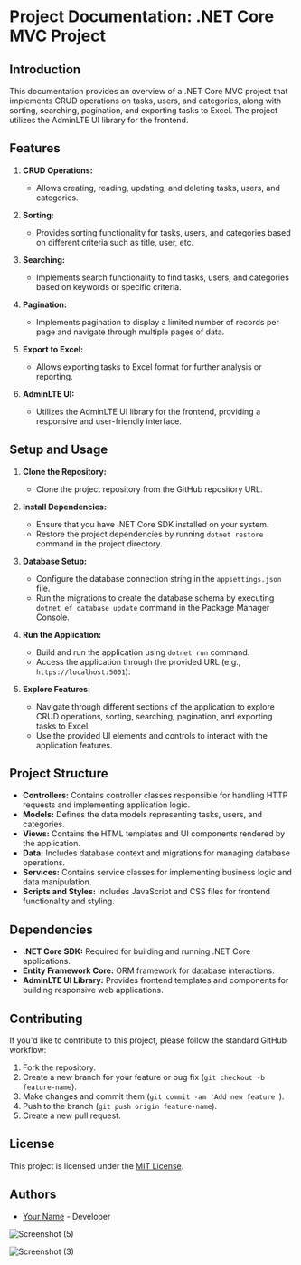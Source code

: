 # Project Documentation: .NET Core MVC Project

## Introduction

This documentation provides an overview of a .NET Core MVC project that implements CRUD operations on tasks, users, and categories, along with sorting, searching, pagination, and exporting tasks to Excel. The project utilizes the AdminLTE UI library for the frontend.

## Features

1. **CRUD Operations:**
   - Allows creating, reading, updating, and deleting tasks, users, and categories.
   
2. **Sorting:**
   - Provides sorting functionality for tasks, users, and categories based on different criteria such as title, user, etc.

3. **Searching:**
   - Implements search functionality to find tasks, users, and categories based on keywords or specific criteria.

4. **Pagination:**
   - Implements pagination to display a limited number of records per page and navigate through multiple pages of data.

5. **Export to Excel:**
   - Allows exporting tasks to Excel format for further analysis or reporting.

6. **AdminLTE UI:**
   - Utilizes the AdminLTE UI library for the frontend, providing a responsive and user-friendly interface.

## Setup and Usage

1. **Clone the Repository:**
   - Clone the project repository from the GitHub repository URL.

2. **Install Dependencies:**
   - Ensure that you have .NET Core SDK installed on your system.
   - Restore the project dependencies by running `dotnet restore` command in the project directory.

3. **Database Setup:**
   - Configure the database connection string in the `appsettings.json` file.
   - Run the migrations to create the database schema by executing `dotnet ef database update` command in the Package Manager Console.

4. **Run the Application:**
   - Build and run the application using `dotnet run` command.
   - Access the application through the provided URL (e.g., `https://localhost:5001`).

5. **Explore Features:**
   - Navigate through different sections of the application to explore CRUD operations, sorting, searching, pagination, and exporting tasks to Excel.
   - Use the provided UI elements and controls to interact with the application features.

## Project Structure

- **Controllers:** Contains controller classes responsible for handling HTTP requests and implementing application logic.
- **Models:** Defines the data models representing tasks, users, and categories.
- **Views:** Contains the HTML templates and UI components rendered by the application.
- **Data:** Includes database context and migrations for managing database operations.
- **Services:** Contains service classes for implementing business logic and data manipulation.
- **Scripts and Styles:** Includes JavaScript and CSS files for frontend functionality and styling.

## Dependencies

- **.NET Core SDK:** Required for building and running .NET Core applications.
- **Entity Framework Core:** ORM framework for database interactions.
- **AdminLTE UI Library:** Provides frontend templates and components for building responsive web applications.

## Contributing

If you'd like to contribute to this project, please follow the standard GitHub workflow:

1. Fork the repository.
2. Create a new branch for your feature or bug fix (`git checkout -b feature-name`).
3. Make changes and commit them (`git commit -am 'Add new feature'`).
4. Push to the branch (`git push origin feature-name`).
5. Create a new pull request.

## License

This project is licensed under the [MIT License](LICENSE).

## Authors

- [Your Name](https://github.com/roshan00017) - Developer



![Screenshot (5)](https://github.com/roshan00017/.NETcoreMVCProject/assets/57831675/d31c171f-0bea-4683-8743-b0e1b7676c87)

![Screenshot (3)](https://github.com/roshan00017/.NETcoreMVCProject/assets/57831675/794bbbf2-dfcd-4e30-8d10-d2f9a00e247f)

